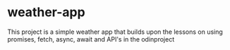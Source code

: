 # weather-app

This project is a simple weather app that builds upon the lessons on using promises, fetch, async, await and API's in the odinproject
